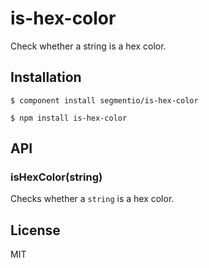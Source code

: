 # is-hex-color

  Check whether a string is a hex color.

## Installation
  
```
$ component install segmentio/is-hex-color
```
```
$ npm install is-hex-color
```

## API

### isHexColor(string)

  Checks whether a `string` is a hex color.

## License

  MIT
